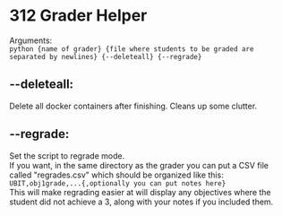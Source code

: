 # 312 Grader Helper
Arguments:  
```python {name of grader} {file where students to be graded are separated by newlines} {--deleteall} {--regrade}```

## --deleteall:
  Delete all docker containers after finishing. Cleans up some clutter.
## --regrade:
  Set the script to regrade mode.  
  If you want, in the same directory as the grader you can put a CSV file called "regrades.csv" which should be organized like this:  
  ```UBIT,obj1grade,...{,optionally you can put notes here}```  
  This will make regrading easier at will display any objectives where the student did not achieve a 3, along with your notes if you included them.
